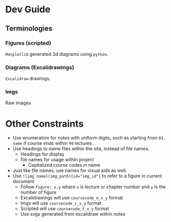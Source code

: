 # Dev Guide

## Terminologies

### Figures (scripted)

`Matplotlib` generated 3d diagrams using `python`.

### Diagrams (Excalidrawings)

`Excalidraw` drawings.

### Imgs

Raw images

# Other Constraints

- Use enumeration for notes with uniform digits, such as starting from `01. name` if course ends within `99` lectures.
- Use headings to name files within the site, instead of file names.
	- Headings for display
	- file names for usage within project
		- Capitalized course codes in name
- Just like file names, use names for visual aids as well.
- Use `![img_name](img_path){id="img_id"}` to refer to a figure in current document
	- Follow `Figure: x.y` where `x` is lecture or chapter number and `y` is the number of figure
	- Excalidrawings will use `coursecode_e_x_y` format
	- Imgs will use `coursecode_i_x_y` format
	- Scripted will use `coursecode_f_x_y` format
	- Use svgs generated from excalidraw within notes